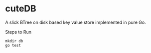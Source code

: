 # cuteDB
A slick BTree on disk based key value store implemented in pure Go. 

Steps to Run

```
mkdir db
go test
```
